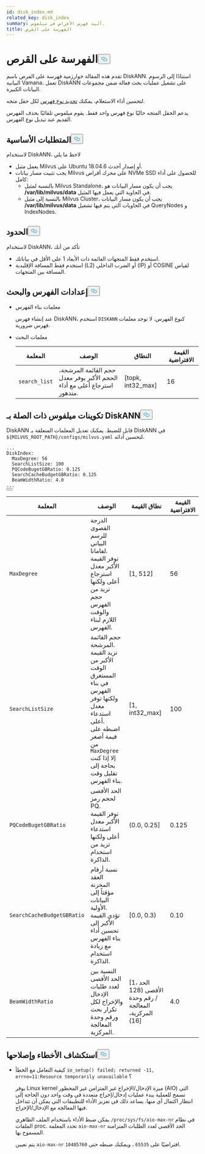 ```yaml
---
id: disk_index.md
related_key: disk_index
summary: آلية فهرس الأقراص في ميلفوس.
title: الفهرسة على القرص
---
```

<h1 id="On-disk-Index" class="common-anchor-header">الفهرسة على القرص<button data-href="#On-disk-Index" class="anchor-icon" translate="no">
      <svg translate="no"
        aria-hidden="true"
        focusable="false"
        height="20"
        version="1.1"
        viewBox="0 0 16 16"
        width="16"
      >
        <path
          fill="#0092E4"
          fill-rule="evenodd"
          d="M4 9h1v1H4c-1.5 0-3-1.69-3-3.5S2.55 3 4 3h4c1.45 0 3 1.69 3 3.5 0 1.41-.91 2.72-2 3.25V8.59c.58-.45 1-1.27 1-2.09C10 5.22 8.98 4 8 4H4c-.98 0-2 1.22-2 2.5S3 9 4 9zm9-3h-1v1h1c1 0 2 1.22 2 2.5S13.98 12 13 12H9c-.98 0-2-1.22-2-2.5 0-.83.42-1.64 1-2.09V6.25c-1.09.53-2 1.84-2 3.25C6 11.31 7.55 13 9 13h4c1.45 0 3-1.69 3-3.5S14.5 6 13 6z"
        ></path>
      </svg>
    </button></h1><p>تقدم هذه المقالة خوارزمية فهرسة على القرص باسم DiskANN. استنادًا إلى الرسوم البيانية Vamana، تعمل DiskANN على تشغيل عمليات بحث فعالة ضمن مجموعات البيانات الكبيرة.</p>
<p>لتحسين أداء الاستعلام، يمكنك <a href="/docs/ar/index-vector-fields.md">تحديد نوع فهرس</a> لكل حقل متجه.</p>
<div class="alert note"> 
يدعم الحقل المتجه حاليًا نوع فهرس واحد فقط. يقوم ميلفوس تلقائيًا بحذف الفهرس القديم عند تبديل نوع الفهرس.</div>
<h2 id="Prerequisites" class="common-anchor-header">المتطلبات الأساسية<button data-href="#Prerequisites" class="anchor-icon" translate="no">
      <svg translate="no"
        aria-hidden="true"
        focusable="false"
        height="20"
        version="1.1"
        viewBox="0 0 16 16"
        width="16"
      >
        <path
          fill="#0092E4"
          fill-rule="evenodd"
          d="M4 9h1v1H4c-1.5 0-3-1.69-3-3.5S2.55 3 4 3h4c1.45 0 3 1.69 3 3.5 0 1.41-.91 2.72-2 3.25V8.59c.58-.45 1-1.27 1-2.09C10 5.22 8.98 4 8 4H4c-.98 0-2 1.22-2 2.5S3 9 4 9zm9-3h-1v1h1c1 0 2 1.22 2 2.5S13.98 12 13 12H9c-.98 0-2-1.22-2-2.5 0-.83.42-1.64 1-2.09V6.25c-1.09.53-2 1.84-2 3.25C6 11.31 7.55 13 9 13h4c1.45 0 3-1.69 3-3.5S14.5 6 13 6z"
        ></path>
      </svg>
    </button></h2><p>لاستخدام DiskANN، لاحظ ما يلي</p>
<ul>
<li>يعمل مثيل Milvus على Ubuntu 18.04.6 أو إصدار أحدث.</li>
<li>يجب تثبيت مسار بيانات Milvus على محرك أقراص NVMe SSD للحصول على أداء كامل:<ul>
<li>بالنسبة لمثيل Milvus Standalone، يجب أن يكون مسار البيانات هو <strong>/var/lib/milvus/data</strong> في الحاوية التي يعمل فيها المثيل.</li>
<li>بالنسبة إلى مثيل Milvus Cluster، يجب أن يكون مسار البيانات <strong>/var/lib/milvus/data</strong> في الحاويات التي يتم فيها تشغيل QueryNodes و IndexNodes.</li>
</ul></li>
</ul>
<h2 id="Limits" class="common-anchor-header">الحدود<button data-href="#Limits" class="anchor-icon" translate="no">
      <svg translate="no"
        aria-hidden="true"
        focusable="false"
        height="20"
        version="1.1"
        viewBox="0 0 16 16"
        width="16"
      >
        <path
          fill="#0092E4"
          fill-rule="evenodd"
          d="M4 9h1v1H4c-1.5 0-3-1.69-3-3.5S2.55 3 4 3h4c1.45 0 3 1.69 3 3.5 0 1.41-.91 2.72-2 3.25V8.59c.58-.45 1-1.27 1-2.09C10 5.22 8.98 4 8 4H4c-.98 0-2 1.22-2 2.5S3 9 4 9zm9-3h-1v1h1c1 0 2 1.22 2 2.5S13.98 12 13 12H9c-.98 0-2-1.22-2-2.5 0-.83.42-1.64 1-2.09V6.25c-1.09.53-2 1.84-2 3.25C6 11.31 7.55 13 9 13h4c1.45 0 3-1.69 3-3.5S14.5 6 13 6z"
        ></path>
      </svg>
    </button></h2><p>لاستخدام DiskANN، تأكد من أنك</p>
<ul>
<li>استخدم فقط المتجهات العائمة ذات الأبعاد 1 على الأقل في بياناتك.</li>
<li>استخدم فقط المسافة الإقليدية (L2) أو الضرب الداخلي (IP) أو COSINE لقياس المسافة بين المتجهات.</li>
</ul>
<h2 id="Index-and-search-settings" class="common-anchor-header">إعدادات الفهرس والبحث<button data-href="#Index-and-search-settings" class="anchor-icon" translate="no">
      <svg translate="no"
        aria-hidden="true"
        focusable="false"
        height="20"
        version="1.1"
        viewBox="0 0 16 16"
        width="16"
      >
        <path
          fill="#0092E4"
          fill-rule="evenodd"
          d="M4 9h1v1H4c-1.5 0-3-1.69-3-3.5S2.55 3 4 3h4c1.45 0 3 1.69 3 3.5 0 1.41-.91 2.72-2 3.25V8.59c.58-.45 1-1.27 1-2.09C10 5.22 8.98 4 8 4H4c-.98 0-2 1.22-2 2.5S3 9 4 9zm9-3h-1v1h1c1 0 2 1.22 2 2.5S13.98 12 13 12H9c-.98 0-2-1.22-2-2.5 0-.83.42-1.64 1-2.09V6.25c-1.09.53-2 1.84-2 3.25C6 11.31 7.55 13 9 13h4c1.45 0 3-1.69 3-3.5S14.5 6 13 6z"
        ></path>
      </svg>
    </button></h2><ul>
<li><p>معلمات بناء الفهرس</p>
<p>عند إنشاء فهرس DiskANN، استخدم <code translate="no">DISKANN</code> كنوع الفهرس. لا توجد معلمات فهرس ضرورية.</p></li>
<li><p>معلمات البحث</p>
<table>
<thead>
<tr><th>المعلمة</th><th>الوصف</th><th>النطاق</th><th>القيمة الافتراضية</th></tr>
</thead>
<tbody>
<tr><td><code translate="no">search_list</code></td><td>حجم القائمة المرشحة، الحجم الأكبر يوفر معدل استرجاع أعلى مع أداء متدهور.</td><td>[topk, int32_max]</td><td>16</td></tr>
</tbody>
</table>
</li>
</ul>
<h2 id="DiskANN-related-Milvus-configurations" class="common-anchor-header">تكوينات ميلفوس ذات الصلة بـ DiskANN<button data-href="#DiskANN-related-Milvus-configurations" class="anchor-icon" translate="no">
      <svg translate="no"
        aria-hidden="true"
        focusable="false"
        height="20"
        version="1.1"
        viewBox="0 0 16 16"
        width="16"
      >
        <path
          fill="#0092E4"
          fill-rule="evenodd"
          d="M4 9h1v1H4c-1.5 0-3-1.69-3-3.5S2.55 3 4 3h4c1.45 0 3 1.69 3 3.5 0 1.41-.91 2.72-2 3.25V8.59c.58-.45 1-1.27 1-2.09C10 5.22 8.98 4 8 4H4c-.98 0-2 1.22-2 2.5S3 9 4 9zm9-3h-1v1h1c1 0 2 1.22 2 2.5S13.98 12 13 12H9c-.98 0-2-1.22-2-2.5 0-.83.42-1.64 1-2.09V6.25c-1.09.53-2 1.84-2 3.25C6 11.31 7.55 13 9 13h4c1.45 0 3-1.69 3-3.5S14.5 6 13 6z"
        ></path>
      </svg>
    </button></h2><p>DiskANN قابل للضبط. يمكنك تعديل المعلمات المتعلقة بـ DiskANN في <code translate="no">${MILVUS_ROOT_PATH}/configs/milvus.yaml</code> لتحسين أدائه.</p>
<pre><code translate="no" class="language-YAML"><span class="hljs-string">...</span>
<span class="hljs-attr">DiskIndex:</span>
  <span class="hljs-attr">MaxDegree:</span> <span class="hljs-number">56</span>
  <span class="hljs-attr">SearchListSize:</span> <span class="hljs-number">100</span>
  <span class="hljs-attr">PQCodeBugetGBRatio:</span> <span class="hljs-number">0.125</span>
  <span class="hljs-attr">SearchCacheBudgetGBRatio:</span> <span class="hljs-number">0.125</span>
  <span class="hljs-attr">BeamWidthRatio:</span> <span class="hljs-number">4.0</span>
<span class="hljs-string">...</span>
<button class="copy-code-btn"></button></code></pre>
<table>
<thead>
<tr><th>المعلمة</th><th>الوصف</th><th>نطاق القيمة</th><th>القيمة الافتراضية</th></tr>
</thead>
<tbody>
<tr><td><code translate="no">MaxDegree</code></td><td>الدرجة القصوى للرسم البياني لفامانا. <br/> توفر القيمة الأكبر معدل استرجاع أعلى ولكنها تزيد من حجم الفهرس والوقت اللازم لبناء الفهرس.</td><td>[1, 512]</td><td>56</td></tr>
<tr><td><code translate="no">SearchListSize</code></td><td>حجم القائمة المرشحة. <br/> تزيد القيمة الأكبر من الوقت المستغرق في بناء الفهرس ولكنها توفر معدل استدعاء أعلى. <br/> اضبطه على قيمة أصغر من <code translate="no">MaxDegree</code> إلا إذا كنت بحاجة إلى تقليل وقت بناء الفهرس.</td><td>[1, int32_max]</td><td>100</td></tr>
<tr><td><code translate="no">PQCodeBugetGBRatio</code></td><td>الحد الأقصى لحجم رمز PQ. <br/> توفر القيمة الأكبر معدل استدعاء أعلى ولكنها تزيد من استخدام الذاكرة.</td><td>(0.0, 0.25]</td><td>0.125</td></tr>
<tr><td><code translate="no">SearchCacheBudgetGBRatio</code></td><td>نسبة أرقام العقد المخزنة مؤقتاً إلى البيانات الأولية. <br/> تؤدي القيمة الأكبر إلى تحسين أداء بناء الفهرس مع زيادة استخدام الذاكرة.</td><td>[0.0, 0.3)</td><td>0.10</td></tr>
<tr><td><code translate="no">BeamWidthRatio</code></td><td>النسبة بين الحد الأقصى لعدد طلبات الإدخال والإخراج لكل تكرار بحث ورقم وحدة المعالجة المركزية.</td><td>[1، الحد الأقصى (128 / رقم وحدة المعالجة المركزية، 16)]</td><td>4.0</td></tr>
</tbody>
</table>
<h2 id="Troubleshooting" class="common-anchor-header">استكشاف الأخطاء وإصلاحها<button data-href="#Troubleshooting" class="anchor-icon" translate="no">
      <svg translate="no"
        aria-hidden="true"
        focusable="false"
        height="20"
        version="1.1"
        viewBox="0 0 16 16"
        width="16"
      >
        <path
          fill="#0092E4"
          fill-rule="evenodd"
          d="M4 9h1v1H4c-1.5 0-3-1.69-3-3.5S2.55 3 4 3h4c1.45 0 3 1.69 3 3.5 0 1.41-.91 2.72-2 3.25V8.59c.58-.45 1-1.27 1-2.09C10 5.22 8.98 4 8 4H4c-.98 0-2 1.22-2 2.5S3 9 4 9zm9-3h-1v1h1c1 0 2 1.22 2 2.5S13.98 12 13 12H9c-.98 0-2-1.22-2-2.5 0-.83.42-1.64 1-2.09V6.25c-1.09.53-2 1.84-2 3.25C6 11.31 7.55 13 9 13h4c1.45 0 3-1.69 3-3.5S14.5 6 13 6z"
        ></path>
      </svg>
    </button></h2><ul>
<li><p>كيفية التعامل مع الخطأ <code translate="no">io_setup() failed; returned -11, errno=11:Resource temporarily unavailable</code> ؟</p>
<p>يوفر Linux kernel ميزة الإدخال/الإخراج غير المتزامن غير المحظور (AIO) التي تسمح للعملية ببدء عمليات إدخال/إخراج متعددة في وقت واحد دون الحاجة إلى انتظار اكتمال أي منها. يساعد ذلك في تعزيز الأداء للتطبيقات التي يمكن أن تتداخل فيها المعالجة مع الإدخال/الإخراج.</p>
<p>يمكن ضبط الأداء باستخدام الملف الظاهري <code translate="no">/proc/sys/fs/aio-max-nr</code> في نظام الملفات proc. تحدد المعلمة <code translate="no">aio-max-nr</code> الحد الأقصى لعدد الطلبات المتزامنة المسموح بها.</p>
<p>يتم تعيين <code translate="no">aio-max-nr</code> افتراضيًا على <code translate="no">65535</code> ، ويمكنك ضبطه حتى <code translate="no">10485760</code>.</p></li>
</ul>
